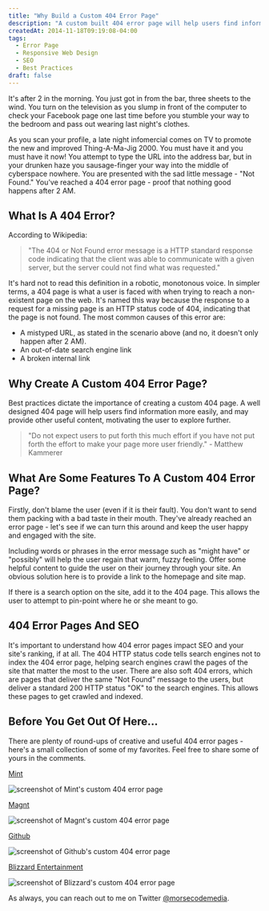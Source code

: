 ```yaml
---
title: "Why Build a Custom 404 Error Page"
description: "A custom built 404 error page will help users find information more easily, and encourage them to explore further."
createdAt: 2014-11-18T09:19:08-04:00
tags:
  - Error Page
  - Responsive Web Design
  - SEO
  - Best Practices
draft: false
---
```


It's after 2 in the morning. You just got in from the bar, three sheets to the wind. You turn on the television as you slump in front of the computer to check your Facebook page one last time before you stumble your way to the bedroom and pass out wearing last night's clothes.

As you scan your profile, a late night infomercial comes on TV to promote the new and improved Thing-A-Ma-Jig 2000. You must have it and you must have it now! You attempt to type the URL into the address bar, but in your drunken haze you sausage-finger your way into the middle of cyberspace nowhere. You are presented with the sad little message - "Not Found." You've reached a 404 error page - proof that nothing good happens after 2 AM.

## What Is A 404 Error?
According to Wikipedia:

>"The 404 or Not Found error message is a HTTP standard response code indicating that the client was able to communicate with a given server, but the server could not find what was requested."

It's hard not to read this definition in a robotic, monotonous voice. In simpler terms, a 404 page is what a user is faced with when trying to reach a non-existent page on the web. It's named this way because the response to a request for a missing page is an HTTP status code of 404, indicating that the page is not found. The most common causes of this error are:

* A mistyped URL, as stated in the scenario above (and no, it doesn't only happen after 2 AM).
* An out-of-date search engine link
* A broken internal link

## Why Create A Custom 404 Error Page?
Best practices dictate the importance of creating a custom 404 page. A well designed 404 page will help users find information more easily, and may provide other useful content, motivating the user to explore further.

>"Do not expect users to put forth this much effort if you have not put forth the effort to make your page more user friendly." - Matthew Kammerer

## What Are Some Features To A Custom 404 Error Page?
Firstly, don't blame the user (even if it is their fault). You don't want to send them packing with a bad taste in their mouth. They've already reached an error page - let's see if we can turn this around and keep the user happy and engaged with the site.

Including words or phrases in the error message such as "might have" or "possibly" will help the user regain that warm, fuzzy feeling. Offer some helpful content to guide the user on their journey through your site. An obvious solution here is to provide a link to the homepage and site map.

If there is a search option on the site, add it to the 404 page. This allows the user to attempt to pin-point where he or she meant to go.

## 404 Error Pages And SEO
It's important to understand how 404 error pages impact SEO and your site's ranking, if at all. The 404 HTTP status code tells search engines not to index the 404 error page, helping search engines crawl the pages of the site that matter the most to the user. There are also soft 404 errors, which are pages that deliver the same "Not Found" message to the users, but deliver a standard 200 HTTP status "OK" to the search engines. This allows these pages to get crawled and indexed.

## Before You Get Out Of Here…
There are plenty of round-ups of creative and useful 404 error pages - here's a small collection of some of my favorites. Feel free to share some of yours in the comments.

[Mint][mint]

![screenshot of Mint's custom 404 error page](/why-build-a-custom-404-error-page/mint404.jpg)

[Magnt][magnt]

![screenshot of Magnt's custom 404 error page](/why-build-a-custom-404-error-page/magnt404.jpg)

[Github][github]

![screenshot of Github's custom 404 error page](/why-build-a-custom-404-error-page/github404.jpg)

[Blizzard Entertainment][blizzard]

![screenshot of Blizzard's custom 404 error page](/why-build-a-custom-404-error-page/blizzard404.jpg)

As always, you can reach out to me on Twitter [@morsecodemedia][twacct].

  [twacct]: https://twitter.com/morsecodemedia "Follow @morsecodemedia on Twitter"
  [mint]: https://www.mint.com/404_a "Mint.com's 404 Error Page"
  [magnt]: http://www.magnt.com/404/ "Magnt.com's 404 Error Page"
  [github]: https://github.com/404 "Github's 404 Error Page"
  [blizzard]: http://us.blizzard.com/en-us/not-found.html "Blizzard Entertainment's 404 Error Page"
